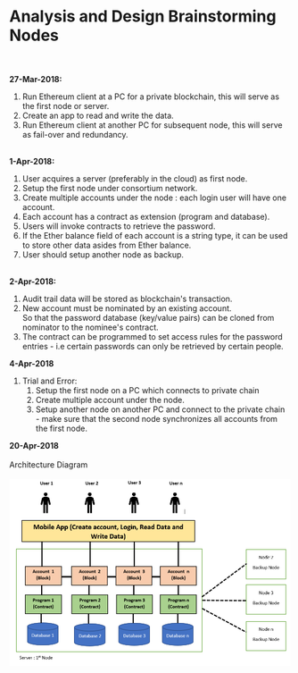 <h1>Analysis and Design Brainstorming Nodes</h1>
<bR><br>
<b>27-Mar-2018:</b>
<ol>
<li>Run Ethereum client at a PC for a private blockchain, this will serve as the first node or server.</li>
<li>Create an app to read and write the data.</li>
<li>Run Ethereum client at another PC for subsequent node, this will serve as fail-over and redundancy.</li>
</ol><Br>
<b>1-Apr-2018:</b>
<Br>
<ol>
<li>User acquires a server (preferably in the cloud) as first node.</li>
<li>Setup the first node under consortium network.</li>
<li>Create multiple accounts under the node : each login user will have one account.</li>
<li>Each account has a contract as extension (program and database).</li>
<li>Users will invoke contracts to retrieve the password.</li>
<li>If the Ether balance field of each account is a string type, it can be used to store other data asides from Ether balance.</li>
<li>User should setup another node as backup.</li>
</ol><Br>
<b>2-Apr-2018:</b>
<Br><ol>
<li>Audit trail data will be stored as blockchain's transaction.</li>
<li>New account must be nominated by an existing account.<br>
So that the password database (key/value pairs) can be cloned from nominator to the nominee's contract.
</li>
<li>The contract can be programmed to set access rules for the password entries - i.e certain passwords can only be retrieved by certain people.
</ol>
<b>4-Apr-2018</b>
<ol>
<li>Trial and Error:
  <ol>
<li>Setup the first node on a PC which connects to private chain
<li>Create multiple account under the node.
<li>Setup another node on another PC and connect to the private chain - make sure that the second node synchronizes all accounts from the first node. 
  </ol>
</li>
</ol>  
<b>20-Apr-2018</b>
 <bR><BR>
Architecture Diagram
<bR><BR>   
<img border="0" src="https://github.com/brandonteohno1/EtherPassBook/blob/master/docs/EtherPassBook-AD-20Apr2018.png"/>  
